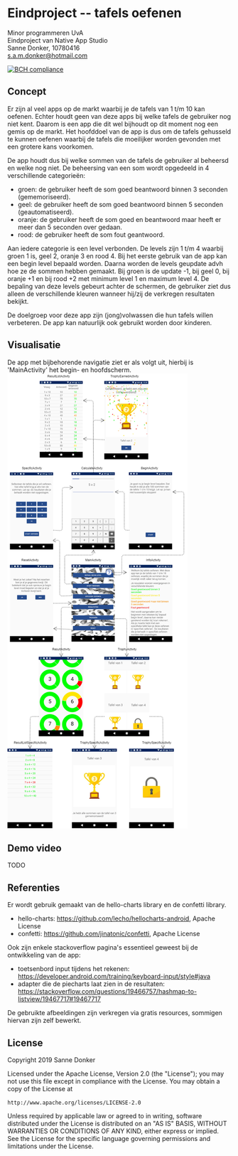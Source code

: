 # Eindproject -- tafels oefenen
Minor programmeren UvA  
Eindproject van Native App Studio  
Sanne Donker, 10780416  
s.a.m.donker@hotmail.com  

[![BCH compliance](https://bettercodehub.com/edge/badge/sannedonker/mprog-final-project?branch=master)](https://bettercodehub.com/)

## Concept
Er zijn al veel apps op de markt waarbij je de tafels van 1 t/m 10 kan oefenen. Echter houdt geen van deze apps bij welke tafels de gebruiker nog niet kent. Daarom is een app die dit wel bijhoudt op dit moment nog een gemis op de markt.
Het hoofddoel van de app is dus om de tafels gehusseld te kunnen oefenen waarbij de tafels die moeilijker worden gevonden met een grotere kans voorkomen.

De app houdt dus bij welke sommen van de tafels de gebruiker al beheersd en welke nog niet. De beheersing van een som wordt opgedeeld in 4 verschillende categorieën:
- groen: de gebruiker heeft de som goed beantwoord binnen 3 seconden (gememoriseerd).
- geel: de gebruiker heeft de som goed beantwoord binnen 5 seconden (geautomatiseerd).
- oranje: de gebruiker heeft de som goed en beantwoord maar heeft er meer dan 5 seconden over gedaan.
- rood: de gebruiker heeft de som fout geantwoord.

Aan iedere categorie is een level verbonden. De levels zijn 1 t/m 4 waarbij groen 1 is, geel 2, oranje 3 en rood 4. Bij het eerste gebruik van de app kan een begin level bepaald worden. Daarna worden de levels geupdate advh hoe ze de sommen hebben gemaakt. Bij groen is de update -1, bij geel 0, bij oranje +1 en bij rood +2 met minimum level 1 en maximum level 4. De bepaling van deze levels gebeurt achter de schermen, de gebruiker ziet dus alleen de verschillende kleuren wanneer hij/zij de verkregen resultaten bekijkt.

De doelgroep voor deze app zijn (jong)volwassen die hun tafels willen verbeteren. De app kan natuurlijk ook gebruikt worden door kinderen.

## Visualisatie
De app met bijbehorende navigatie ziet er als volgt uit, hierbij is 'MainActivity' het begin- en hoofdscherm.
![alt_text](https://github.com/sannedonker/mprog-final-project/blob/master/doc/final_design_0.png)

## Demo video
TODO

## Referenties
Er wordt gebruik gemaakt van de hello-charts library en de confetti library.
- hello-charts: https://github.com/lecho/hellocharts-android, Apache License
- confetti: https://github.com/jinatonic/confetti, Apache License

Ook zijn enkele stackoverflow pagina's essentieel geweest bij de ontwikkeling van de app:
- toetsenbord input tijdens het rekenen: https://developer.android.com/training/keyboard-input/style#java
- adapter die de piecharts laat zien in de resultaten: https://stackoverflow.com/questions/19466757/hashmap-to-listview/19467717#19467717

De gebruikte afbeeldingen zijn verkregen via gratis resources, sommigen hiervan zijn zelf bewerkt.

## License
Copyright 2019 Sanne Donker

Licensed under the Apache License, Version 2.0 (the "License");
you may not use this file except in compliance with the License.
You may obtain a copy of the License at

    http://www.apache.org/licenses/LICENSE-2.0

Unless required by applicable law or agreed to in writing, software
distributed under the License is distributed on an "AS IS" BASIS,
WITHOUT WARRANTIES OR CONDITIONS OF ANY KIND, either express or implied.
See the License for the specific language governing permissions and
limitations under the License.
